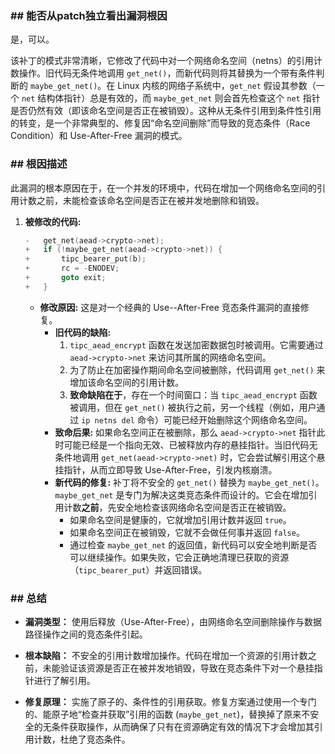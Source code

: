 ### **## 能否从patch独立看出漏洞根因**
是，可以。

该补丁的模式非常清晰，它修改了代码中对一个网络命名空间（netns）的引用计数操作。旧代码无条件地调用 `get_net()`，而新代码则将其替换为一个带有条件判断的 `maybe_get_net()`。在 Linux 内核的网络子系统中，`get_net` 假设其参数（一个 `net` 结构体指针）总是有效的，而 `maybe_get_net` 则会首先检查这个 `net` 指针是否仍然有效（即该命名空间是否正在被销毁）。这种从无条件引用到条件性引用的转变，是一个非常典型的、修复因“命名空间删除”而导致的竞态条件（Race Condition）和 Use-After-Free 漏洞的模式。

### **## 根因描述**

此漏洞的根本原因在于，在一个并发的环境中，代码在增加一个网络命名空间的引用计数之前，未能检查该命名空间是否正在被并发地删除和销毁。

1.  **被修改的代码:**
    ```c
    -	get_net(aead->crypto->net);
    +	if (!maybe_get_net(aead->crypto->net)) {
    +		tipc_bearer_put(b);
    +		rc = -ENODEV;
    +		goto exit;
    +	}
    ```
    *   **修改原因:** 这是对一个经典的 Use--After-Free 竞态条件漏洞的直接修复。
        *   **旧代码的缺陷:**
            1.  `tipc_aead_encrypt` 函数在发送加密数据包时被调用。它需要通过 `aead->crypto->net` 来访问其所属的网络命名空间。
            2.  为了防止在加密操作期间命名空间被删除，代码调用 `get_net()` 来增加该命名空间的引用计数。
            3.  **致命缺陷在于**，存在一个时间窗口：当 `tipc_aead_encrypt` 函数被调用，但在 `get_net()` 被执行之前，另一个线程（例如，用户通过 `ip netns del` 命令）可能已经开始删除这个网络命名空间。
        *   **致命后果:** 如果命名空间正在被删除，那么 `aead->crypto->net` 指针此时可能已经是一个指向无效、已被释放内存的悬挂指针。当旧代码无条件地调用 `get_net(aead->crypto->net)` 时，它会尝试解引用这个悬挂指针，从而立即导致 Use-After-Free，引发内核崩溃。
        *   **新代码的修复:** 补丁将不安全的 `get_net()` 替换为 `maybe_get_net()`。`maybe_get_net` 是专门为解决这类竞态条件而设计的。它会在增加引用计数**之前**，先安全地检查该网络命名空间是否正在被销毁。
            *   如果命名空间是健康的，它就增加引用计数并返回 `true`。
            *   如果命名空间正在被销毁，它就不会做任何事并返回 `false`。
            *   通过检查 `maybe_get_net` 的返回值，新代码可以安全地判断是否可以继续操作。如果失败，它会正确地清理已获取的资源（`tipc_bearer_put`）并返回错误。

### **## 总结**

*   **漏洞类型：**
    使用后释放（Use-After-Free），由网络命名空间删除操作与数据路径操作之间的竞态条件引起。

*   **根本缺陷：**
    不安全的引用计数增加操作。代码在增加一个资源的引用计数之前，未能验证该资源是否正在被并发地销毁，导致在竞态条件下对一个悬挂指针进行了解引用。

*   **修复原理：**
    实施了原子的、条件性的引用获取。修复方案通过使用一个专门的、能原子地“检查并获取”引用的函数 (`maybe_get_net`)，替换掉了原来不安全的无条件获取操作，从而确保了只有在资源确定有效的情况下才会增加其引用计数，杜绝了竞态条件。